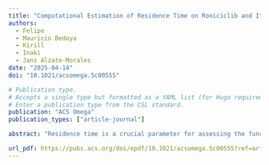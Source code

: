 ```yaml
---
title: "Computational Estimation of Residence Time on Roniciclib and Its Derivatives against CDK2: Extending the Use of Classical and Enhanced Molecular Dynamics Simulations"
authors:
  - Felipe
  - Mauricio Bedoya
  - Kirill
  - Inaki
  - Jans Alzate-Morales
date: "2025-04-14"
doi: "10.1021/acsomega.5c00555"

# Publication type.
# Accepts a single type but formatted as a YAML list (for Hugo requirements).
# Enter a publication type from the CSL standard.
publication: "ACS Omega"
publication_types: ["article-journal"]

abstract: "Residence time is a crucial parameter for assessing the functional efficacy of drugs, quantifying the duration of a drug’s binding to its target protein. It is directly related to therapeutic effects and the dosing regimen. Several factors can influence the residence time, including drug–protein binding kinetics and the unbinding pathways. Understanding the efficacy of a drug requires the characterization of both its binding kinetics and unbinding pathways from the drug–protein complex. By employing our previous computational protocol that uses enhanced sampling techniques such as well-tempered metadynamics (WT-MetaD) and classical molecular dynamics (cMD) simulations, it was possible to elucidate the inhibitor unbinding pathways and identify molecular determinants that extend the residence time in a set of cyclin-dependent kinase 2 (CDK2) inhibitors. In this study, using WT-MetaD, the relative residence times of roniciclib and eight derivatives were quantified on the nanosecond timescale. Notably, substituting the R5 position of the aminopyridine core with larger substituents significantly prolonged the computational residence time, which correlated well with experimental data (R2 = 0.83). Our computational simulations reveal the critical importance of specific amino acids, including Phe80, Lys33, and Asp145, in maintaining the stability of the protein–inhibitor complex. These residues are key in keeping the hydration network around them, affecting the inhibitor binding duration. The hydrogen bond interaction between residue Asp145 and roniciclib and its derivatives is particularly noteworthy, significantly influencing the electrostatic contribution to the binding free energy when the halogen substituent size increases. Furthermore, our analysis of protein flexibility at the C-terminus and N-terminus angles revealed a relationship with the size of the R5 substituent in the bound inhibitor, supported by principal component analysis. Additionally, different unbinding pathways were proposed, where it was found that inhibitors can dissociate from the CDK2 binding site through two principal routes: the α-helix D and β-1 and β-2 segments."

url_pdf: https://pubs.acs.org/doi/epdf/10.1021/acsomega.5c00555?ref=article_openPDF
---
```


